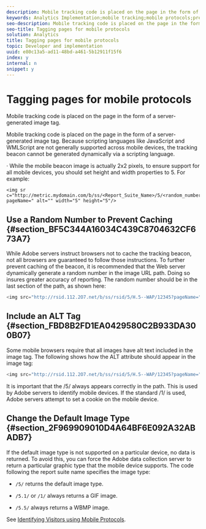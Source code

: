 ```yaml
---
description: Mobile tracking code is placed on the page in the form of a server-generated image tag.
keywords: Analytics Implementation;mobile tracking;mobile protocols;prevent caching;alt tag;default image type
seo-description: Mobile tracking code is placed on the page in the form of a server-generated image tag.
seo-title: Tagging pages for mobile protocols
solution: Analytics
title: Tagging pages for mobile protocols
topic: Developer and implementation
uuid: e80c13a5-ad11-48bd-a461-5b12911f15f6
index: y
internal: n
snippet: y
---
```


# Tagging pages for mobile protocols

Mobile tracking code is placed on the page in the form of a server-generated image tag.

 Mobile tracking code is placed on the page in the form of a server-generated image tag. Because scripting languages like JavaScript and WMLScript are not generally supported across mobile devices, the tracking beacon cannot be generated dynamically via a scripting language.

· While the mobile beacon image is actually 2x2 pixels, to ensure support for all mobile devices, you should set height and width properties to 5. For example:

```
<img sr c="http://metric.mydomain.com/b/ss/<Report_Suite_Name>/5/<random_number>?pageName=" alt="" width="5" height="5"/>
```

## Use a Random Number to Prevent Caching {#section_BF5C344A16034C439C8704632CF673A7}

While Adobe servers instruct browsers not to cache the tracking beacon, not all browsers are guaranteed to follow those instructions. To further prevent caching of the beacon, it is recommended that the Web server dynamically generate a random number in the image URL path. Doing so insures greater accuracy of reporting. The random number should be in the last section of the path, as shown here:

```js
<img src="http://rsid.112.2O7.net/b/ss/rsid/5/H.5--WAP/12345?pageName=" />.
```

## Include an ALT Tag {#section_FBD8B2FD1EA0429580C2B933DA300B07}

Some mobile browsers require that all images have alt text included in the image tag. The following shows how the ALT attribute should appear in the image tag:

```js
<img src="http://rsid.112.2O7.net/b/ss/rsid/5/H.5--WAP/12345?pageName=" alt=""/>.
```

It is important that the /5/ always appears correctly in the path. This is used by Adobe servers to identify mobile devices. If the standard /1/ is used, Adobe servers attempt to set a cookie on the mobile device.

## Change the Default Image Type {#section_2F969909010D4A64BF6E092A32ABADB7}

If the default image type is not supported on a particular device, no data is returned. To avoid this, you can force the Adobe data collection server to return a particular graphic type that the mobile device supports. The code following the report suite name specifies the image type:

* `/5/` returns the default image type. 
* `/5.1/` or `/1/` always returns a GIF image. 

* `/5.5/` always returns a WBMP image.

See [Identifying Visitors using Mobile Protocols](../../../implement/js-implementation/c-unique-visitors/visid-mobile.md#concept_8C5557634014440AA3588FBB0CF6BB49). 
